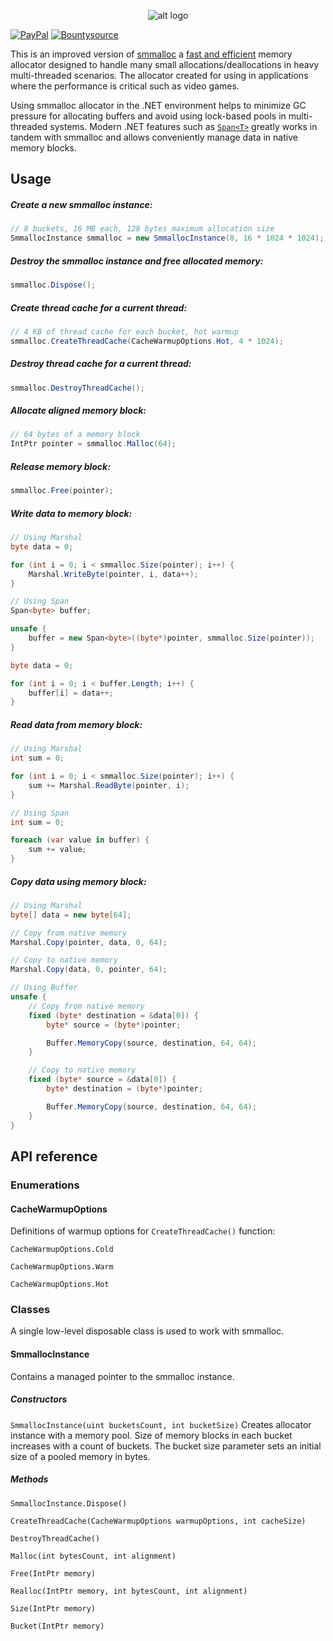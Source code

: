 <p align="center"> 
  <img src="https://i.imgur.com/7XvtEWf.png" alt="alt logo">
</p>

[![PayPal](https://drive.google.com/uc?id=1OQrtNBVJehNVxgPf6T6yX1wIysz1ElLR)](https://www.paypal.me/nxrighthere) [![Bountysource](https://drive.google.com/uc?id=19QRobscL8Ir2RL489IbVjcw3fULfWS_Q)](https://salt.bountysource.com/checkout/amount?team=nxrighthere)

This is an improved version of [smmalloc](https://github.com/SergeyMakeev/smmalloc) a [fast and efficient](https://github.com/SergeyMakeev/smmalloc#features) memory allocator designed to handle many small allocations/deallocations in heavy multi-threaded scenarios. The allocator created for using in applications where the performance is critical such as video games.

Using smmalloc allocator in the .NET environment helps to minimize GC pressure for allocating buffers and avoid using lock-based pools in multi-threaded systems. Modern .NET features such as [`Span<T>`](https://msdn.microsoft.com/en-us/magazine/mt814808.aspx) greatly works in tandem with smmalloc and allows conveniently manage data in native memory blocks.

Usage
--------
##### Create a new smmalloc instance:
```c#
// 8 buckets, 16 MB each, 128 bytes maximum allocation size
SmmallocInstance smmalloc = new SmmallocInstance(8, 16 * 1024 * 1024);
```

##### Destroy the smmalloc instance and free allocated memory:
```c#
smmalloc.Dispose();
```

##### Create thread cache for a current thread:
```c#
// 4 KB of thread cache for each bucket, hot warmup
smmalloc.CreateThreadCache(CacheWarmupOptions.Hot, 4 * 1024);
```

##### Destroy thread cache for a current thread:
```c#
smmalloc.DestroyThreadCache();
```

##### Allocate aligned memory block:
```c#
// 64 bytes of a memory block
IntPtr pointer = smmalloc.Malloc(64);
```

##### Release memory block:
```c#
smmalloc.Free(pointer);
```

##### Write data to memory block:
```c#
// Using Marshal
byte data = 0;

for (int i = 0; i < smmalloc.Size(pointer); i++) {
	Marshal.WriteByte(pointer, i, data++);
}

// Using Span
Span<byte> buffer;

unsafe {
	buffer = new Span<byte>((byte*)pointer, smmalloc.Size(pointer));
}

byte data = 0;

for (int i = 0; i < buffer.Length; i++) {
	buffer[i] = data++;
}
```

##### Read data from memory block:
```c#
// Using Marshal
int sum = 0;

for (int i = 0; i < smmalloc.Size(pointer); i++) {
	sum += Marshal.ReadByte(pointer, i);
}

// Using Span
int sum = 0;

foreach (var value in buffer) {
	sum += value;
}
```

##### Copy data using memory block:
```c#
// Using Marshal
byte[] data = new byte[64];

// Copy from native memory
Marshal.Copy(pointer, data, 0, 64);

// Copy to native memory
Marshal.Copy(data, 0, pointer, 64);

// Using Buffer
unsafe {
	// Copy from native memory
	fixed (byte* destination = &data[0]) {
		byte* source = (byte*)pointer;

		Buffer.MemoryCopy(source, destination, 64, 64);
	}

	// Copy to native memory
	fixed (byte* source = &data[0]) {
		byte* destination = (byte*)pointer;

		Buffer.MemoryCopy(source, destination, 64, 64);
	}
}
```

API reference
--------
### Enumerations
#### CacheWarmupOptions
Definitions of warmup options for `CreateThreadCache()` function:

`CacheWarmupOptions.Cold` 

`CacheWarmupOptions.Warm` 

`CacheWarmupOptions.Hot` 

### Classes
A single low-level disposable class is used to work with smmalloc. 

#### SmmallocInstance

Contains a managed pointer to the smmalloc instance.

##### Constructors
`SmmallocInstance(uint bucketsCount, int bucketSize)` Creates allocator instance with a memory pool. Size of memory blocks in each bucket increases with a count of buckets. The bucket size parameter sets an initial size of a pooled memory in bytes.

##### Methods
`SmmallocInstance.Dispose()` 

`CreateThreadCache(CacheWarmupOptions warmupOptions, int cacheSize)` 

`DestroyThreadCache()` 

`Malloc(int bytesCount, int alignment)` 

`Free(IntPtr memory)` 

`Realloc(IntPtr memory, int bytesCount, int alignment)` 

`Size(IntPtr memory)` 

`Bucket(IntPtr memory)` 

